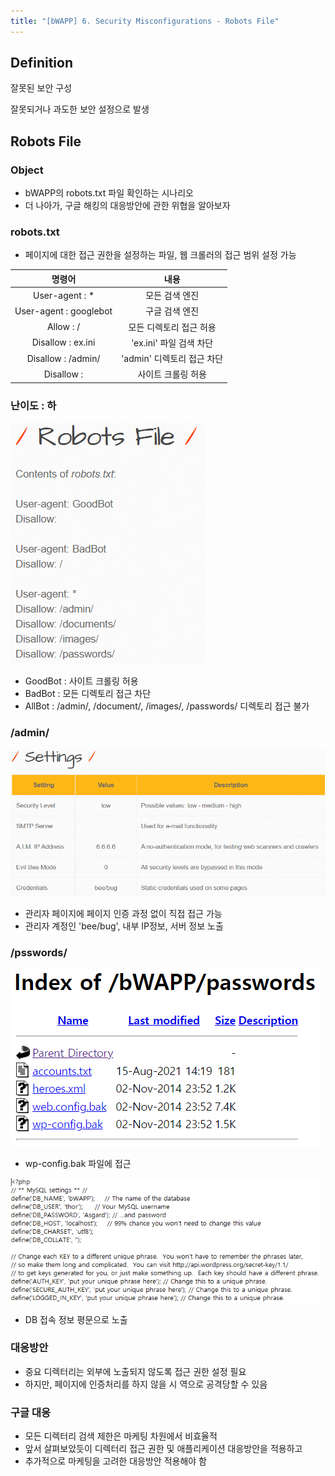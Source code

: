 ```yaml
---
title: "[bWAPP] 6. Security Misconfigurations - Robots File"
---
```


## Definition

잘못된 보안 구성

잘못되거나 과도한 보안 설정으로 발생



## Robots File

### Object

- bWAPP의 robots.txt 파일 확인하는 시나리오
- 더 나아가, 구글 해킹의 대응방안에 관한 위협을 알아보자

### robots.txt

- 페이지에 대한 접근 권한을 설정하는 파일, 웹 크롤러의 접근 범위 설정 가능

|         명령어         |            내용            |
| :--------------------: | :------------------------: |
|     User-agent : *     |       모든 검색 엔진       |
| User-agent : googlebot |       구글 검색 엔진       |
|       Allow : /        |  모든 디렉토리 접근 허용   |
|   Disallow : ex.ini    |  'ex.ini' 파일 검색 차단   |
|   Disallow : /admin/   | 'admin' 디렉토리 접근 차단 |
|       Disallow :       |     사이트 크롤링 허용     |

### 난이도 : 하

![image-20211013224743151](https://raw.githubusercontent.com/EONION-TH3DB/image_repo/main/img/image-20211013224743151.png)

- GoodBot : 사이트 크롤링 허용
- BadBot : 모든 디렉토리 접근 차단
- AllBot : /admin/, /document/, /images/, /passwords/ 디렉토리 접근 불가

### /admin/ 

<img src="https://raw.githubusercontent.com/EONION-TH3DB/image_repo/main/img/image-20211013234943219.png" alt="image-20211013234943219" title="192.168.15.131/bWAPP/admin/" style="zoom: 60%;" />

- 관리자 페이지에 페이지 인증 과정 없이 직접 접근 가능
- 관리자 계정인 'bee/bug', 내부 IP정보, 서버 정보 노출

### /psswords/

![image-20211013235122629](https://raw.githubusercontent.com/EONION-TH3DB/image_repo/main/img/image-20211013235122629.png "192.168.15.131/bWAPP/passwords/")

- wp-config.bak 파일에 접근

<img src="https://raw.githubusercontent.com/EONION-TH3DB/image_repo/main/img/image-20211014020629609.png" alt="image-20211014020629609" style="zoom:78%;" />

- DB 접속 정보 평문으로 노출

### 대응방안

- 중요 디렉터리는 외부에 노출되지 않도록 접근 권한 설정 필요
- 하지만, 페이지에 인증처리를 하지 않을 시 역으로 공격당할 수 있음

### 구글 대응

- 모든 디렉터리 검색 제한은 마케팅 차원에서 비효율적
- 앞서 살펴보았듯이 디렉터리 접근 권한 및 애플리케이션 대응방안을 적용하고
- 추가적으로 마케팅을 고려한 대응방안 적용해야 함
